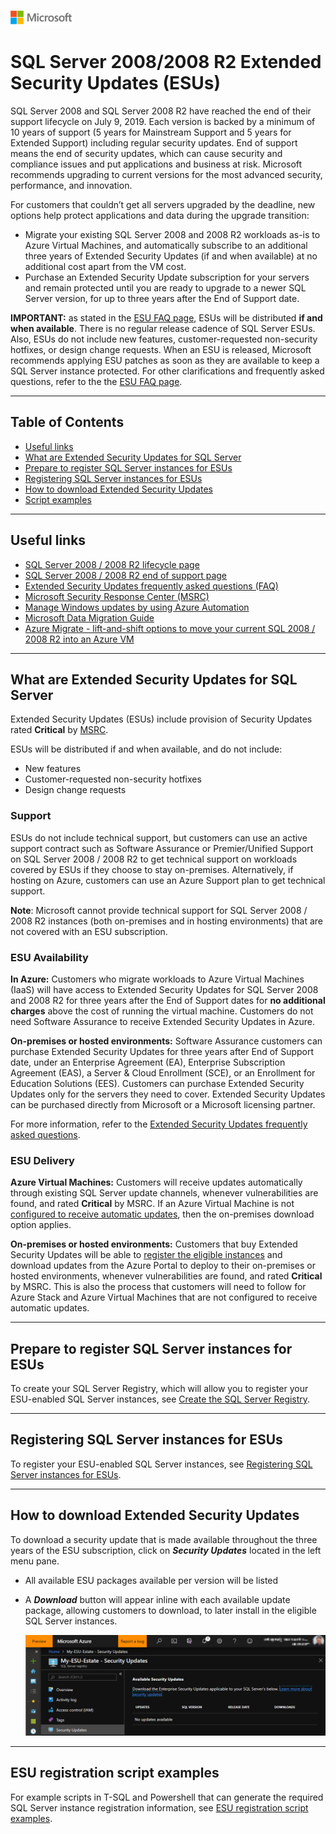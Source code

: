 ![](./media/solutions-microsoft-logo-small.png)

# SQL Server 2008/2008 R2 Extended Security Updates (ESUs)
SQL Server 2008 and SQL Server 2008 R2 have reached the end of their support lifecycle on July 9, 2019. 
Each version is backed by a minimum of 10 years of support (5 years for Mainstream Support and 5 years for Extended Support) including regular security updates. 
End of support means the end of security updates, which can cause security and compliance issues and put applications and business at risk. 
Microsoft recommends upgrading to current versions for the most advanced security, performance, and innovation. 

For customers that couldn’t get all servers upgraded by the deadline, new options help protect applications and data during the upgrade transition:
-  Migrate your existing SQL Server 2008 and 2008 R2 workloads as-is to Azure Virtual Machines, and automatically subscribe to an additional three years of Extended Security Updates (if and when available) at no additional cost apart from the VM cost.
-  Purchase an Extended Security Update subscription for your servers and remain protected until you are ready to upgrade to a newer SQL Server version, for up to three years after the End of Support date.

**IMPORTANT:** as stated in the [ESU FAQ page](https://aka.ms/sqleosfaq), ESUs will be distributed **if and when available**. There is no regular release cadence of SQL Server ESUs. Also, ESUs do not include new features, customer-requested non-security hotfixes, or design change requests. When an ESU is released, Microsoft recommends applying ESU patches as soon as they are available to keep a SQL Server instance protected. For other clarifications and frequently asked questions, refer to the the [ESU FAQ page](https://aka.ms/sqleosfaq).

---

## Table of Contents

-  [Useful links](#Useful-links)
-  [What are Extended Security Updates for SQL Server](#What)
-  [Prepare to register SQL Server instances for ESUs](#Registry)
-  [Registering SQL Server instances for ESUs](#Register)
-  [How to download Extended Security Updates](#Download)
-  [Script examples](#scripts)

---

## Useful links
- [SQL Server 2008 / 2008 R2 lifecycle page](https://support.microsoft.com/en-us/lifecycle/search?alpha=sql%20server%202008)
- [SQL Server 2008 / 2008 R2 end of support page](https://aka.ms/sqleos)     
- [Extended Security Updates frequently asked questions (FAQ)](https://aka.ms/sqleosfaq)    
- [Microsoft Security Response Center (MSRC)](https://portal.msrc.microsoft.com/security-guidance/summary)
- [Manage Windows updates by using Azure Automation](https://docs.microsoft.com/azure/automation/automation-tutorial-update-management)
- [Microsoft Data Migration Guide](https://datamigration.microsoft.com/)
- [Azure Migrate - lift-and-shift options to move your current SQL 2008 / 2008 R2 into an Azure VM](https://azure.microsoft.com/services/azure-migrate/)

---

## <a name="What"></a> What are Extended Security Updates for SQL Server
Extended Security Updates (ESUs) include provision of Security Updates rated **Critical** by [MSRC](https://portal.msrc.microsoft.com/security-guidance/summary).    

ESUs will be distributed if and when available, and do not include:
-  New features
-  Customer-requested non-security hotfixes
-  Design change requests    

### Support
ESUs do not include technical support, but customers can use an active support contract such as Software Assurance or Premier/Unified Support on SQL Server 2008 / 2008 R2 to get technical support on workloads covered by ESUs if they choose to stay on-premises. Alternatively, if hosting on Azure, customers can use an Azure Support plan to get technical support.

**Note**: Microsoft cannot provide technical support for SQL Server 2008 / 2008 R2 instances (both on-premises and in hosting environments) that are not covered with an ESU subscription.

### ESU Availability
**In Azure:** Customers who migrate workloads to Azure Virtual Machines (IaaS) will have access to Extended Security Updates for SQL Server 2008 and 2008 R2 for three years after the End of Support dates for **no additional charges** above the cost of running the virtual machine. Customers do not need Software Assurance to receive Extended Security Updates in Azure.

**On-premises or hosted environments:** Software Assurance customers can purchase Extended Security Updates for three years after End of Support date, under an Enterprise Agreement (EA), Enterprise Subscription Agreement (EAS), a Server & Cloud Enrollment (SCE), or an Enrollment for Education Solutions (EES). Customers can purchase Extended Security Updates only for the servers they need to cover. Extended Security Updates can be purchased directly from Microsoft or a Microsoft licensing partner.

For more information, refer to the [Extended Security Updates frequently asked questions](https://aka.ms/sqleosfaq).

### ESU Delivery
**Azure Virtual Machines:** Customers will receive updates automatically through existing SQL Server update channels, whenever vulnerabilities are found, and rated **Critical** by MSRC. If an Azure Virtual Machine is not [configured to receive automatic updates](https://docs.microsoft.com/azure/automation/automation-tutorial-update-management), then the on-premises download option applies. 

**On-premises or hosted environments:** Customers that buy Extended Security Updates will be able to [register the eligible instances](#Registry) and download updates from the Azure Portal to deploy to their on-premises or hosted environments, whenever vulnerabilities are found, and rated **Critical** by MSRC. This is also the process that customers will need to follow for Azure Stack and Azure Virtual Machines that are not configured to receive automatic updates.

---

## <a name="Registry"></a> Prepare to register SQL Server instances for ESUs
To create your SQL Server Registry, which will allow you to register your ESU-enabled SQL Server instances, see [Create the SQL Server Registry](./registry.md).

---

## <a name="Register"></a> Registering SQL Server instances for ESUs
To register your ESU-enabled SQL Server instances, see [Registering SQL Server instances for ESUs](./register.md).

---

## <a name="Download"></a> How to download Extended Security Updates

To download a security update that is made available throughout the three years of the ESU subscription, click on ***Security Updates*** located in the left menu pane.
- All available ESU packages available per version will be listed
- A ***Download*** button will appear inline with each available update package, allowing customers to download, to later install in the eligible SQL Server instances.

    ![Downloads](./media/Downloads.png "Downloads") 

---

## <a name="scripts"></a> ESU registration script examples

For example scripts in T-SQL and Powershell that can generate the required SQL Server instance registration information, see [ESU registration script examples](scripts.md).
